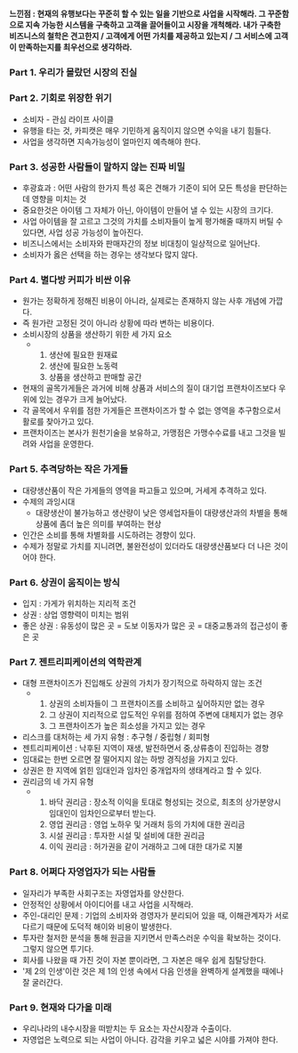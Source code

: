 #### 느낀점 : 현재의 유행보다는 꾸준히 할 수 있는 일을 기반으로 사업을 시작해라. 그 꾸준함으로 지속 가능한 시스템을 구축하고 고객을 끌어들이고 시장을 개척해라. 내가 구축한 비즈니스의 철학은 견고한지 / 고객에게 어떤 가치를 제공하고 있는지 / 그 서비스에 고객이 만족하는지를 최우선으로 생각하라.

### Part 1. 우리가 몰랐던 시장의 진실

### Part 2. 기회로 위장한 위기
- 소비자 - 관심 라이프 사이클
- 유행을 타는 것, 카피캣은 매우 기민하게 움직이지 않으면 수익을 내기 힘들다.
- 사업을 생각하면 지속가능성이 얼마인지 예측해야 한다.

### Part 3. 성공한 사람들이 말하지 않는 진짜 비밀
- 후광효과 : 어떤 사람의 한가지 특성 혹은 견해가 기준이 되어 모든 특성을 판단하는데 영향을 미치는 것
- 중요한것은 아이템 그 자체가 아닌, 아이템이 만들어 낼 수 있는 시장의 크기다.
- 사업 아이템을 잘 고르고 그것의 가치를 소비자들이 높게 평가해줄 때까지 버틸 수 있다면, 사업 성공 가능성이 높아진다.
- 비즈니스에서는 소비자와 판매자간의 정보 비대칭이 일상적으로 일어난다.
- 소비자가 옳은 선택을 하는 경우는 생각보다 많지 않다.

### Part 4. 별다방 커피가 비싼 이유
- 원가는 정확하게 정해진 비용이 아니라, 실제로는 존재하지 않는 사후 개념에 가깝다.
- 즉 원가란 고정된 것이 아니라 상황에 따라 변하는 비용이다.
- 소비시장의 상품을 생산하기 위한 세 가지 요소
    - 1. 생산에 필요한 원재료
      2. 생산에 필요한 노동력
      3. 상품을 생산하고 판매할 공간   
- 현재의 골목가게들은 과거에 비해 상품과 서비스의 질이 대기업 프랜차이즈보다 우위에 있는 경우가 크게 늘어났다.
- 각 골목에서 우위를 점한 가게들은 프랜차이즈가 할 수 없는 영역을 추구함으로서 활로를 찾아가고 있다.
- 프랜차이즈는 본사가 원천기술을 보유하고, 가맹점은 가맹수수료를 내고 그것을 빌려와 사업을 운영한다.

### Part 5. 추격당하는 작은 가게들
- 대량생산품이 작은 가게들의 영역을 파고들고 있으며, 거세게 추격하고 있다.
- 수제의 과잉시대
  - 대량생산이 불가능하고 생산량이 낮은 영세업자들이 대량생산과의 차별을 통해 상품에 좀더 높은 의미를 부여하는 현상
- 인간은 소비를 통해 차별화를 시도하려는 경향이 있다.
- 수제가 정말로 가치를 지니려면, 불완전성이 있더라도 대량생산품보다 더 나은 것이어야 한다.

### Part 6. 상권이 움직이는 방식
- 입지 : 가게가 위치하는 지리적 조건
- 상권 : 상업 영향력이 미치는 범위
- 좋은 상권 : 유동성이 많은 곳 = 도보 이동자가 많은 곳 = 대중교통과의 접근성이 좋은 곳

### Part 7. 젠트리피케이션의 역학관계
- 대형 프랜차이즈가 진입해도 상권의 가치가 장기적으로 하락하지 않는 조건
  - 1. 상권의 소비자들이 그 프랜차이즈를 소비하고 싶어하지만 없는 경우
    2. 그 상권이 지리적으로 압도적인 우위를 점하여 주변에 대체지가 없는 경우
    3. 그 프랜차이즈가 높은 희소성을 가지고 있는 경우
- 리스크를 대처하는 세 가지 유형 : 추구형 / 중립형 / 회피형
- 젠트리피케이션 : 낙후된 지역이 재생, 발전하면서 중,상류층이 진입하는 경향
- 임대료는 한번 오르면 잘 떨어지지 않는 하방 경직성을 가지고 있다.
- 상권은 한 지역에 얽힌 임대인과 임차인 중개업자의 생태계라고 할 수 있다.
- 권리금의 네 가지 유형
  - 1. 바닥 권리금 : 장소적 이익을 토대로 형성되는 것으로, 최초의 상가분양시 임대인이 임차인으로부터 받는다.
    2. 영업 권리금 : 영업 노하우 및 거래처 등의 가치에 대한 권리금
    3. 시설 권리금 : 투자한 시설 및 설비에 대한 권리금
    4. 이익 권리금 : 허가권을 같이 거래하고 그에 대한 대가로 지불
   
### Part 8. 어쩌다 자영업자가 되는 사람들
- 일자리가 부족한 사회구조는 자영업자를 양산한다.
- 안정적인 상황에서 아이디어를 내고 사업을 시작해라.
- 주인-대리인 문제 : 기업의 소비자와 경영자가 분리되어 있을 때, 이해관계자가 서로 다르기 때문에 도덕적 해이와 비용이 발생한다.
- 투자란 철저한 분석을 통해 원금을 지키면서 만족스러운 수익을 확보하는 것이다. 그렇지 않으면 투기다.
- 회사를 나왔을 때 가진 것이 자본 뿐이라면, 그 자본은 매우 쉽게 침탈당한다.
- '제 2의 인생'이란 것은 제 1의 인생 속에서 다음 인생을 완벽하게 설계했을 때에나 잘 굴러간다.

### Part 9. 현재와 다가올 미래
- 우리나라의 내수시장을 떠받치는 두 요소는 자산시장과 수출이다.
- 자영업은 노력으로 되는 사업이 아니다. 감각을 키우고 넓은 시야를 가져야 한다.
  

